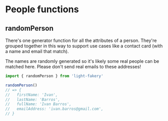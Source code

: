 # People functions

## randomPerson

There's one generator function for all the attributes of a person. They're grouped together in this way to support use cases like a contact card (with a name and email that match).

The names are randomly generated so it's likely some real people can be matched here. Please don't send real emails to these addresses!

```typescript
import { randomPerson } from 'light-fakery'

randomPerson()
// => {
//   firstName: 'Ivan',
//   lastName: 'Barros',
//   fullName: 'Ivan Barros',
//   emailAddress: 'ivan.barros@gmail.com',
// }
```
